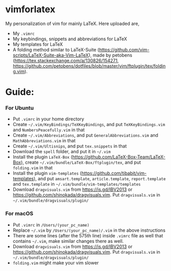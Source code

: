 # vimforlatex
My personalization of vim for mainly LaTeX.
Here uploaded are,
- My `.vimrc`
- My keybindings, snippets and abbreviations for LaTeX
- My templates for LaTeX
- A folding method similar to  LaTeX-Suite (https://github.com/vim-scripts/LaTeX-Suite-aka-Vim-LaTeX), made by petobens (https://tex.stackexchange.com/a/130826/154271, https://github.com/petobens/dotfiles/blob/master/vim/ftplugin/tex/folding.vim).

# Guide:

### For Ubuntu

- Put `.vimrc` in your home directory
- Create `~/.vim/KeyBindings/TeXKeyBindings`, and put `TeXKeyBindings.vim` and `NumbersPeacefully.vim` in that
- Create `~/.vim/Abbreviations`, and put `GeneralAbbreviations.vim` and `MathAbbreviations.vim` in that
- Create `~/.vim/Ultisnips`, and put `tex.snippets` in that
- Download the `spell` folder, and put it in `~/.vim`
- Install the plugin `LaTeX-Box` (https://github.com/LaTeX-Box-Team/LaTeX-Box), create `~/.vim/bundle/LaTeX-Box/ftplugin/tex`, and put `folding.vim` in that
- Install the plugin `vim-templates` (https://github.com/tibabit/vim-templates), and put `amsart.template`, `article.template`, `report.template` and `tex.template` in `~/.vim/bundle/vim-templates/templates`
- Download `dragvisuals.vim` from https://is.gd/IBV2013 or https://github.com/shinokada/dragvisuals.vim. Put `dragvisuals.vim` in `~/.vim/bundle/dragvisuals/plugin/`

### For macOS
- Put `.vimrc` in `/Users/(your_pc_name)`
- Replace `~/.vim` by `/Users/(your_pc_name)/.vim` in the above instructions
- There are some lines (after the 575th line) inside `.vimrc` file as well that contains `~/.vim`, make similar changes there as well.
- Download `dragvisuals.vim` from https://is.gd/IBV2013 or https://github.com/shinokada/dragvisuals.vim. Put `dragvisuals.vim` in `~/.vim/bundle/dragvisuals/plugin/`
- `folding.vim` might make your vim slower
